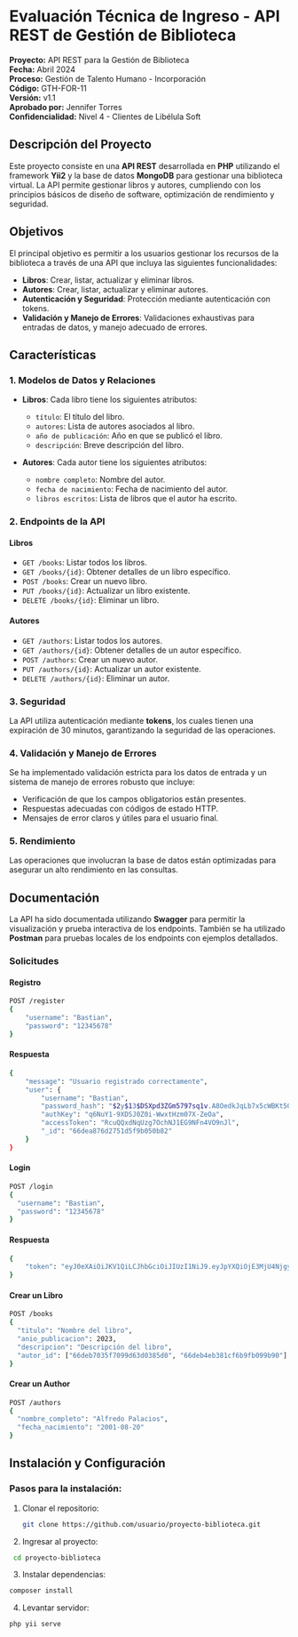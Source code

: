 # Evaluación Técnica de Ingreso - API REST de Gestión de Biblioteca

**Proyecto:** API REST para la Gestión de Biblioteca  
**Fecha:** Abril 2024  
**Proceso:** Gestión de Talento Humano - Incorporación  
**Código:** GTH-FOR-11  
**Versión:** v1.1  
**Aprobado por:** Jennifer Torres  
**Confidencialidad:** Nivel 4 - Clientes de Libélula Soft  

## Descripción del Proyecto

Este proyecto consiste en una **API REST** desarrollada en **PHP** utilizando el framework **Yii2** y la base de datos **MongoDB** para gestionar una biblioteca virtual. La API permite gestionar libros y autores, cumpliendo con los principios básicos de diseño de software, optimización de rendimiento y seguridad.

## Objetivos

El principal objetivo es permitir a los usuarios gestionar los recursos de la biblioteca a través de una API que incluya las siguientes funcionalidades:

- **Libros**: Crear, listar, actualizar y eliminar libros.
- **Autores**: Crear, listar, actualizar y eliminar autores.
- **Autenticación y Seguridad**: Protección mediante autenticación con tokens.
- **Validación y Manejo de Errores**: Validaciones exhaustivas para entradas de datos, y manejo adecuado de errores.

## Características

### 1. **Modelos de Datos y Relaciones**
- **Libros**: Cada libro tiene los siguientes atributos:
  - `título`: El título del libro.
  - `autores`: Lista de autores asociados al libro.
  - `año de publicación`: Año en que se publicó el libro.
  - `descripción`: Breve descripción del libro.
  
- **Autores**: Cada autor tiene los siguientes atributos:
  - `nombre completo`: Nombre del autor.
  - `fecha de nacimiento`: Fecha de nacimiento del autor.
  - `libros escritos`: Lista de libros que el autor ha escrito.

### 2. **Endpoints de la API**
#### **Libros**
- `GET /books`: Listar todos los libros.
- `GET /books/{id}`: Obtener detalles de un libro específico.
- `POST /books`: Crear un nuevo libro.
- `PUT /books/{id}`: Actualizar un libro existente.
- `DELETE /books/{id}`: Eliminar un libro.

#### **Autores**
- `GET /authors`: Listar todos los autores.
- `GET /authors/{id}`: Obtener detalles de un autor específico.
- `POST /authors`: Crear un nuevo autor.
- `PUT /authors/{id}`: Actualizar un autor existente.
- `DELETE /authors/{id}`: Eliminar un autor.

### 3. **Seguridad**
La API utiliza autenticación mediante **tokens**, los cuales tienen una expiración de 30 minutos, garantizando la seguridad de las operaciones.

### 4. **Validación y Manejo de Errores**
Se ha implementado validación estricta para los datos de entrada y un sistema de manejo de errores robusto que incluye:

- Verificación de que los campos obligatorios están presentes.
- Respuestas adecuadas con códigos de estado HTTP.
- Mensajes de error claros y útiles para el usuario final.

### 5. **Rendimiento**
Las operaciones que involucran la base de datos están optimizadas para asegurar un alto rendimiento en las consultas.

## Documentación

La API ha sido documentada utilizando **Swagger** para permitir la visualización y prueba interactiva de los endpoints. También se ha utilizado **Postman** para pruebas locales de los endpoints con ejemplos detallados.

### Solicitudes

#### Registro
```bash
POST /register
{
    "username": "Bastian",
    "password": "12345678"
}
```
####  Respuesta
```bash
{
    "message": "Usuario registrado correctamente",
    "user": {
        "username": "Bastian",
        "password_hash": "$2y$13$DSXpd3ZGm5797sq1v.A8OedkJqLb7x5cWBKt50HJeY8MThxZVasCy",
        "authKey": "q6NuY1-9XDSJ0Z0i-WwxtHzm07X-ZeOa",
        "accessToken": "RcuQQxdNqUzg7OchNJ1EG9NFn4VO9nJl",
        "_id": "66dea876d2751d5f9b050b82"
    }
}

```
#### Login
```bash
POST /login
{
  "username": "Bastian",
  "password": "12345678"
}
```
####  Respuesta
```bash
{
    "token": "eyJ0eXAiOiJKV1QiLCJhbGciOiJIUzI1NiJ9.eyJpYXQiOjE3MjU4NjgyNDUsImV4cCI6MTcyNTg3MDA0NSwidWlkIjoiNjZkZWE4NzZkMjc1MWQ1ZjliMDUwYjgyIiwidXNlcm5hbWUiOiJCYXN0aWFuIn0.r1oCsWdlK2fwEYgJ0QeC8fVp7LV-ogucjgqxoRRELc8"
}
```
#### Crear un Libro
```bash
POST /books
{
  "titulo": "Nombre del libro",
  "anio_publicacion": 2023,
  "descripcion": "Descripción del libro",
  "autor_id": ["66deb7035f7099d63d0385d0", "66deb4eb381cf6b9fb099b90"] // Lista de autores
}
```
#### Crear un Author
```bash
POST /authors
{
  "nombre_completo": "Alfredo Palacios",
  "fecha_nacimiento": "2001-08-20"
}
```
## Instalación y Configuración

### Pasos para la instalación:

1. Clonar el repositorio:
   ```bash
   git clone https://github.com/usuario/proyecto-biblioteca.git
   ```
2. Ingresar al proyecto:
 ```bash
  cd proyecto-biblioteca
 ```
3. Instalar dependencias:
 ```bash
 composer install
 ```
4. Levantar servidor:
 ```bash
 php yii serve
 ```

